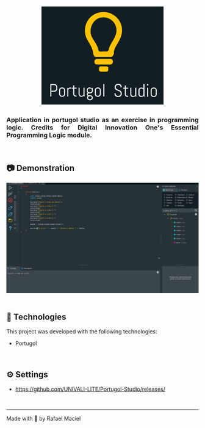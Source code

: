 <h1 align="center">
  <img alt="" title="to.do" src=".github/demostration_aplication.png" width="320px" />
</h1>

<h3 align="justify">
Application in portugol studio as an exercise in programming logic. Credits for Digital Innovation One's Essential Programming Logic module.
</h3>

<br>

## 📷 Demonstration

<div align="center" >
  <img src=".github/demostration_aplication.gif">
</div>

<br>

## 🚀 Technologies

This project was developed with the following technologies:

- Portugol

<br>

## ⚙ Settings
- https://github.com/UNIVALI-LITE/Portugol-Studio/releases/

<br>

---

Made with 💜 by Rafael Maciel

